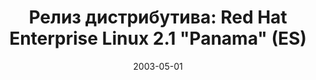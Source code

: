 ---
layout: post
title: "Релиз дистрибутива: Red Hat Enterprise Linux 2.1 \"Panama\" (ES)"
date: 2003-05-01   
---